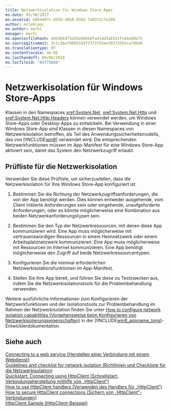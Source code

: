 ```yaml
---
title: Netzwerkisolation für Windows Store-Apps
ms.date: 03/30/2017
ms.assetid: b064497c-d956-46b8-838d-7a0223c7e200
author: mcleblanc
ms.author: markl
manager: markl
ms.openlocfilehash: 4d26b6df5d26a96bb8fa41dd3a8151fcb4a08b75
ms.sourcegitcommit: 3c1c3ba79895335ff3737934e39372555ca7d6d0
ms.translationtype: HT
ms.contentlocale: de-DE
ms.lasthandoff: 09/06/2018
ms.locfileid: "43773656"
---
```

# <a name="network-isolation-for-windows-store-apps"></a>Netzwerkisolation für Windows Store-Apps
Klassen in den Namespaces <xref:System.Net>, <xref:System.Net.Http> und <xref:System.Net.Http.Headers> können verwendet werden, um Windows Store-Apps oder Desktop-Apps zu entwickeln. Bei Verwendung in einer Windows Store-App sind Klassen in diesen Namespaces von Netzwerkisolation betroffen, als Teil des Anwendungssicherheitsmodells, das von [!INCLUDE[win8](../../../includes/win8-md.md)] verwendet wird. Die entsprechenden Netzwerkfunktionen müssen im App-Manifest für eine Windows Store-App aktiviert sein, damit das System den Netzwerkzugriff erlaubt.  
  
## <a name="checklist-for-network-isolation"></a>Prüfliste für die Netzwerkisolation  
 Verwenden Sie diese Prüfliste, um sicherzustellen, dass die Netzwerkisolation für Ihre Windows Store-App konfiguriert ist.  
  
1.  Bestimmen Sie die Richtung der Netzwerkzugriffsanforderungen, die von der App benötigt werden. Dies können entweder ausgehende, vom Client initiierte Anforderungen sein oder eingehende, unaufgeforderte Anforderungen, oder es könnte möglicherweise eine Kombination aus beiden Netzwerkanforderungstypen sein.  
  
2.  Bestimmen Sie den Typ der Netzwerkressourcen, mit denen diese App kommunizieren wird. Eine App muss möglicherweise mit vertrauenswürdigen Ressourcen in einem Heimnetzwerk oder einem Arbeitsplatznetzwerk kommunizieren. Eine App muss möglicherweise mit Ressourcen im Internet kommunizieren. Eine App benötigt möglicherweise den Zugriff auf beide Netzwerkressourcentypen.  
  
3.  Konfigurieren Sie die minimal erforderlichen Netzwerkisolationsfunktionen im App-Manifest.  
  
4.  Stellen Sie Ihre App bereit, und führen Sie diese zu Testzwecken aus, indem Sie die Netzwerkisolationstools für die Problembehandlung verwenden.  
  
 Weitere ausführliche Informationen zum Konfigurieren der Netzwerkfunktionen und der Isolationstools zur Problembehandlung im Rahmen der Netzwerkisolation finden Sie unter [How to configure network isolation capabilities (Vorgehensweise beim Konfigurieren von Netzwerkisolierungseigenschaften)](https://go.microsoft.com/fwlink/?LinkID=228265) in der [!INCLUDE[win8_appname_long](../../../includes/win8-appname-long-md.md)]-Entwicklerdokumentation.  
  
## <a name="see-also"></a>Siehe auch  
 [Connecting to a web service (Herstellen einer Verbindung mit einem Webdienst)](https://go.microsoft.com/fwlink/?LinkID=245696)  
 [Guidelines and checklist for network isolation (Richtlinien und Checkliste für die Netzwerkisolation)](https://go.microsoft.com/fwlink/?LinkID=228265)  
 [Quickstart: Connecting using HttpClient (Schnellstart: Verbindungsherstellung mithilfe von „HttpClient“)](https://go.microsoft.com/fwlink/?LinkId=245697)  
 [How to use HttpClient handlers (Verwenden des Handlers für „HttpClient“)](https://go.microsoft.com/fwlink/?LinkId=245699)  
 [How to secure HttpClient connections (Sichern von „HttpClient“-Verbindungen)](https://go.microsoft.com/fwlink/?LinkId=245698)  
 [HttpClient Sample (HttpClient-Beispiel)](https://go.microsoft.com/fwlink/?LinkId=242550)
